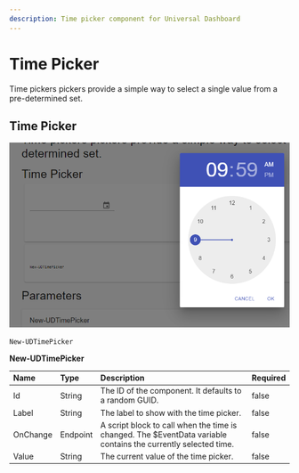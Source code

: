 ```yaml
---
description: Time picker component for Universal Dashboard
---
```


# Time Picker

Time pickers pickers provide a simple way to select a single value from a pre-determined set.

## Time Picker

![](../../../.gitbook/assets/image%20%2876%29.png)

```text
New-UDTimePicker
```



**New-UDTimePicker**

| Name | Type | Description | Required |
| :--- | :--- | :--- | :--- |
| Id | String | The ID of the component. It defaults to a random GUID. | false |
| Label | String | The label to show with the time picker. | false |
| OnChange | Endpoint | A script block to call when the time is changed. The $EventData variable contains the currently selected time. | false |
| Value | String | The current value of the time picker. | false |

